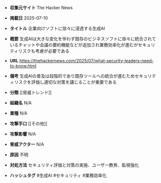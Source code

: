 - **収集元サイト**
The Hacker News

- **掲載日**
2025-07-10

- **タイトル**
企業向けソフトに徐々に浸透する生成AI

- **概要**
生成AIは大きな変化を伴わず既存のビジネスソフトに徐々に統合されているチャットや会議の要約機能などが追加され業務効率化が進むがセキュリティリスクも考慮が必要である

- **URL**
https://thehackernews.com/2025/07/what-security-leaders-need-to-know.html

- **備考**
生成AIの普及は段階的であり既存ツールへの統合が進むためセキュリティリスクを評価し適切な対策を講じることが重要である

- **分類**
[[脅威トレンド]]

- **組織名**
N/A

- **業種**
N/A

- **攻撃手口**
[[その他]]

- **攻撃影響**
N/A

- **脅威アクター**
N/A

- **原因**
不明

- **対処方法**
セキュリティ評価と対策の実施、ユーザー教育、監視強化

- **ハッシュタグ**
#生成AI #セキュリティ #業務効率化
